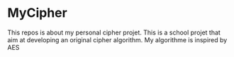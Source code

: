 # MyCipher
This repos is about my personal cipher projet. This is a school projet that aim at developing an original cipher algorithm. My algorithme is inspired by AES
